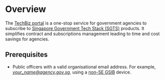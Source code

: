 # Overview

The [TechBiz portal](https://portal.techbiz.suite.gov.sg)  is a one-stop service for government agencies to subscribe to [Singapore Government Tech Stack (SGTS)](https://www.developer.tech.gov.sg/singapore-government-tech-stack/overview/index.html) products. It simplifies contract and subscriptions management leading to time and cost savings for agencies.

## Prerequisites

- Public officers with a valid organisational email address. For example, *your_name@agency.gov.sg,* using a [non-SE GSIB](glossary.md) device.
